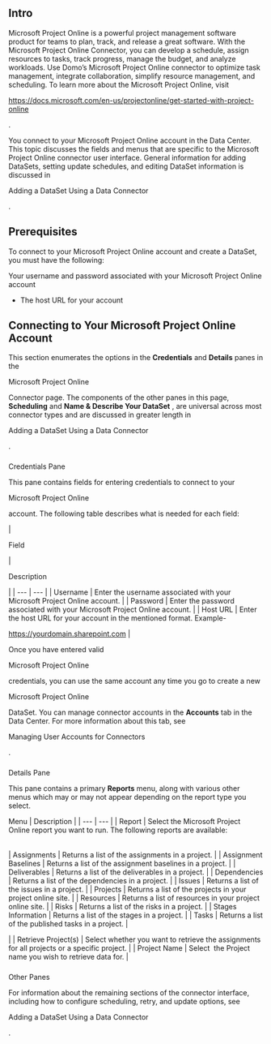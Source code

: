 

Intro
-------

Microsoft Project Online is a powerful project management software product for teams to plan, track, and release a great software. With the Microsoft Project Online Connector, you can develop a schedule, assign resources to tasks, track progress, manage the budget, and analyze workloads. Use Domo’s Microsoft Project Online connector to optimize task management, integrate collaboration, simplify resource management, and scheduling. To learn more about the Microsoft Project Online, visit

https://docs.microsoft.com/en-us/projectonline/get-started-with-project-online

.


 You connect to your Microsoft Project Online account in the Data Center. This topic discusses the fields and menus that are specific to the Microsoft Project Online connector user interface. General information for adding DataSets, setting update schedules, and editing DataSet information is discussed in

Adding a DataSet Using a Data Connector

.


 Prerequisites
---------------

To connect to your Microsoft Project Online account and create a DataSet, you must have the following:

 Your username and password associated with your Microsoft Project Online account
* The host URL for your account

Connecting to Your Microsoft Project Online Account
-----------------------------------------------------


 This section enumerates the options in the
 **Credentials**
 and
 **Details**
 panes in the

Microsoft Project Online

Connector page. The components of the other panes in this page,
 **Scheduling**
 and
 **Name & Describe Your DataSet**
 , are universal across most connector types and are discussed in greater length in

Adding a DataSet Using a Data Connector

.


###

Credentials Pane


 This pane contains fields for entering credentials to connect to your

Microsoft Project Online

account. The following table describes what is needed for each field:


|

Field

|

Description

|
| --- | --- |
|
 Username
  |
 Enter the username associated with your Microsoft Project Online account.
  |
|
 Password
  |
 Enter the password associated with your Microsoft Project Online account.
  |
|
 Host URL
  |
 Enter the host URL for your account in the mentioned format. Example-

https://yourdomain.sharepoint.com
  |


 Once you have entered valid

Microsoft Project Online

credentials, you can use the same account any time you go to create a new

Microsoft Project Online

DataSet. You can manage connector accounts in the
 **Accounts**
 tab in the Data Center. For more information about this tab, see

Managing User Accounts for Connectors

.


###
 Details Pane

This pane contains a primary
 **Reports**
 menu, along with various other menus which may or may not appear depending on the report type you select.


 Menu
  |
 Description
  |
| --- | --- |
|
 Report
  |
 Select the Microsoft Project Online report you want to run. The following reports are available:


|  |  |
| --- | --- |
|
 Assignments
  |
 Returns a list of the assignments in a project.
  |
|
 Assignment Baselines
  |
 Returns a list of the assignment baselines in a project.
  |
|
 Deliverables
  |
 Returns a list of the deliverables in a project.
  |
|
 Dependencies
  |
 Returns a list of the dependencies in a project.
  |
|
 Issues
  |
 Returns a list of the issues in a project.
  |
|
 Projects
  |
 Returns a list of the projects in your project online site.
  |
|
 Resources
  |
 Returns a list of resources in your project online site.
  |
|
 Risks
  |
 Returns a list of the risks in a project.
  |
|
 Stages Information
  |
 Returns a list of the stages in a project.
  |
|
 Tasks
  |
 Returns a list of the published tasks in a project.
  |

|
|
 Retrieve Project(s)
  |
 Select whether you want to retrieve the assignments for all projects or a specific project.
  |
|
 Project Name
  |
 Select  the Project name you wish to retrieve data for.
  |


###
 Other Panes

For information about the remaining sections of the connector interface, including how to configure scheduling, retry, and update options, see

Adding a DataSet Using a Data Connector

.

